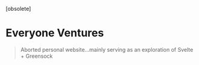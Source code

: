 [obsolete]

# Everyone Ventures

> Aborted personal website…mainly serving as an exploration of Svelte + Greensock

